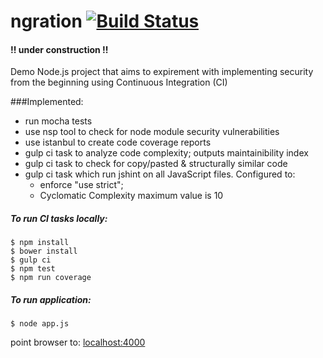 # ngration [![Build Status](https://travis-ci.org/PatMurp/ngration.svg?branch=dictionary)](https://travis-ci.org/PatMurp/ngration)

#### !! under construction !!

Demo Node.js project that aims to expirement with implementing security from the beginning using Continuous Integration (CI)

###Implemented:  
* run mocha tests
* use nsp tool to check for node module  security vulnerabilities
* use istanbul to create code coverage reports
* gulp ci task to analyze code complexity; outputs maintainibility index
* gulp ci task to check for copy/pasted & structurally similar code
* gulp ci task which run jshint on all JavaScript files. Configured to:
	* enforce "use strict"; 
	* Cyclomatic Complexity maximum value is 10 

##### To run CI tasks locally:

	$ npm install 
	$ bower install 
	$ gulp ci
	$ npm test
	$ npm run coverage

##### To run application:

	$ node app.js

point browser to: [localhost:4000](http://localhost:4000/)